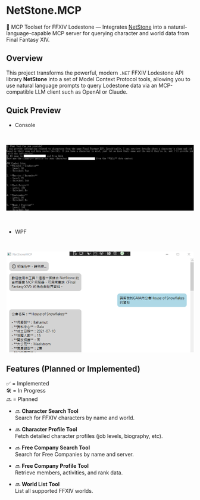 # NetStone.MCP

🧩 MCP Toolset for FFXIV Lodestone — Integrates [NetStone](https://github.com/xivapi/NetStone) into a natural-language-capable MCP server for querying character and world data from Final Fantasy XIV.

## Overview

This project transforms the powerful, modern `.NET` FFXIV Lodestone API library **NetStone** into a set of Model Context Protocol tools, allowing you to use natural language prompts to query Lodestone data via an MCP-compatible LLM client such as OpenAI or Claude.

## Quick Preview

* Console

<br>

![sample](./docs/sample.png)

<br>

* WPF

<br>

![sample2](./docs/sample3.png)

## Features (Planned or Implemented)

✅ = Implemented  
🛠️ = In Progress  
🔜 = Planned

- 🔜 **Character Search Tool**  
  Search for FFXIV characters by name and world.

- 🔜 **Character Profile Tool**  
  Fetch detailed character profiles (job levels, biography, etc).

- 🔜 **Free Company Search Tool**  
  Search for Free Companies by name and server.

- 🔜 **Free Company Profile Tool**  
  Retrieve members, activities, and rank data.

- 🔜 **World List Tool**  
  List all supported FFXIV worlds.

